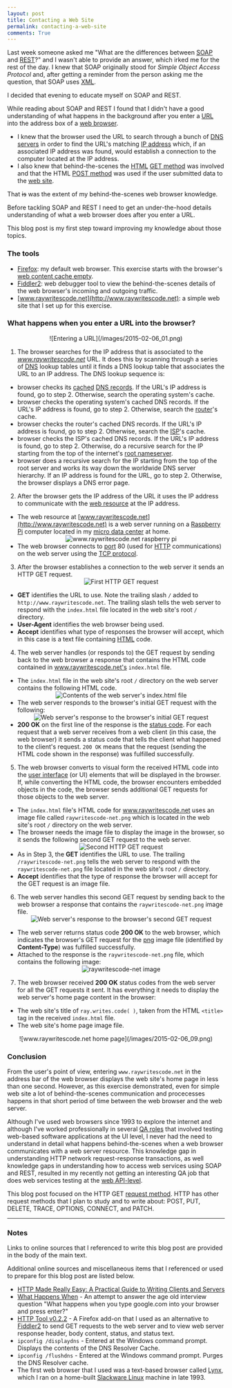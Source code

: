 ```yaml
---
layout: post
title: Contacting a Web Site  
permalink: contacting-a-web-site
comments: True
---
```


Last week someone asked me "What are the differences between [SOAP](http://en.wikipedia.org/wiki/SOAP) and [REST](http://en.wikipedia.org/wiki/Representational_state_transfer)?" and I wasn't able to provide an answer, which irked me for the rest of the day. I knew that SOAP originally stood for *Simple Object Access Protocol* and, after getting a reminder from the person asking me the question, that SOAP uses [XML](http://en.wikipedia.org/wiki/XML). 

I decided that evening to educate myself on SOAP and REST.  

While reading about SOAP and REST I found that I didn't have a good understanding of what happens in the background after you enter a [URL](http://en.wikipedia.org/wiki/Uniform_resource_locator) into the address box of a [web browser](http://en.wikipedia.org/wiki/Web_browser). 

* I knew that the browser used the URL to search through a bunch of [DNS servers](http://en.wikipedia.org/wiki/Name_server) in order to find the URL's matching [IP address](http://en.wikipedia.org/wiki/IP_address) which, if an associated IP address was found, would establish a connection to the computer located at the IP address.
* I also knew that behind-the-scenes the [HTML](http://en.wikipedia.org/wiki/HTML) [GET method](http://en.wikipedia.org/wiki/Hypertext_Transfer_Protocol#Request_methods) was involved and that the HTML [POST method](http://en.wikipedia.org/wiki/POST_%28HTTP%29) was used if the user submitted data to the [web site](http://en.wikipedia.org/wiki/Website).

That <s>is</s> was the extent of my behind-the-scenes web browser knowledge. 

Before tackling SOAP and REST I need to get an under-the-hood details understanding of what a web browser does after you enter a URL.

This blog post is my first step toward improving my knowledge about those topics.  

### The tools

* [Firefox](https://www.mozilla.org/en-US/firefox/new/): my default web browser. This exercise starts with the browser's [web content cache empty](https://support.mozilla.org/en-US/kb/how-clear-firefox-cache).
* [Fiddler2](http://www.telerik.com/fiddler): web debugger tool to view the behind-the-scenes details of the web browser's incoming and outgoing traffic.
* [www.raywritescode.net](http://www.raywritescode.net): a simple web site that I set up for this exercise.

### What happens when you enter a URL into the browser?

<center>![Entering a URL](/images/2015-02-06_01.png)</center>

1. The browser searches for the IP address that is associated to the *www.raywritescode.net* URL. It does this by scanning through a series of [DNS](http://en.wikipedia.org/wiki/Domain_Name_System) lookup tables until it finds a DNS lookup table that associates the URL to an IP address.  The DNS lookup sequence is:  
  * browser checks its [cached](http://en.wikipedia.org/wiki/Cache_%28computing%29) [DNS records](http://en.wikipedia.org/wiki/List_of_DNS_record_types). If the URL's IP address is found, go to step 2. Otherwise, search the operating system's cache.
  * browser checks the operating system's cached DNS records. If the URL's IP address is found, go to step 2. Otherwise, search the [router](http://en.wikipedia.org/wiki/Router_%28computing%29)'s cache.
  * browser checks the router's cached DNS records. If the URL's IP address is found, go to step 2. Otherwise, search the [ISP](http://en.wikipedia.org/wiki/Internet_service_provider)'s cache.
  * browser checks the ISP's cached DNS records. If the URL's IP address is found, go to step 2. Otherwise, do a recursive search for the IP starting from the top of the internet's [root nameserver](http://en.wikipedia.org/wiki/Root_name_server).
  * browser does a recursive search for the IP starting from the top of the root server and works its way down the worldwide DNS server hierarchy. If an IP address is found for the URL, go to step 2. Otherwise, the browser displays a DNS error page.
  
2. After the browser gets the IP address of the URL it uses the IP address to communicate with the [web resource](http://en.wikipedia.org/wiki/Web_resource) at the IP address. 
  * The web resource at [www.raywritescode.net](http://www.raywritescode.net) is a web server running on a [Raspberry Pi](http://www.raspberrypi.org/) computer located in my [micro data center](http://www.raywritescode.com/micro-data-center/) at home. <center>![www.raywritescode.net raspberry pi](/images/2015-02-06_02.png)</center>
  * The web browser connects to [port](http://en.wikipedia.org/wiki/Port_%28computer_networking%29#Common_port_numbers) 80 (used for [HTTP](http://en.wikipedia.org/wiki/Hypertext_Transfer_Protocol) communications) on the web server using the [TCP protocol](http://en.wikipedia.org/wiki/Transmission_Control_Protocol).  

3. After the browser establishes a connection to the web server it sends an HTTP GET request.<center>![First HTTP GET request](/images/2015-02-06_03.png)</center>
  * **GET** identifies the URL to use. Note the trailing slash `/` added to `http://www.raywritescode.net`. The trailing slash tells the web server to respond with the `index.html` file located in the web site's root `/` directory.
  * **User-Agent** identifies the web browser being used. 
  * **Accept** identifies what type of responses the browser will accept, which in this case is a text file containing [HTML](http://en.wikipedia.org/wiki/HTML) code.

4. The web server handles (or responds to) the GET request by sending back to the web browser a response that contains the HTML code contained in www.raywritescode.net's `index.html` file.
  * The `index.html` file in the web site's root `/` directory on the web server contains the following HTML code.<center>![Contents of the web server's index.html file](/images/2015-02-06_04.png)</center>
  * The web server responds to the browser's initial GET request with the following:<center>![Web server's response to the browser's initial GET request](/images/2015-02-06_05.png)</center>
  * **200 OK** on the first line of the response is the [status code](http://www.w3.org/Protocols/HTTP/HTRESP.html). For each request that a web server receives from a web client (in this case, the web browser) it sends a status code that tells the client what happened to the client's request. `200 OK` means that the request (sending the HTML code shown in the response) was fulfilled successfully.  

5. The web browser converts to visual form the received HTML code into the [user interface](http://en.wikipedia.org/wiki/User_interface) (or UI) elements that will be displayed in the browser. If, while converting the HTML code, the browser encounters embedded objects in the code, the browser sends additional GET requests for those objects to the web server.
  * The `index.html` file's HTML code for www.raywritescode.net uses an image file called `raywritescode-net.png` which is located in the web site's root `/` directory on the web server. 
  * The browser needs the image file to display the image in the browser, so it sends the following second GET request to the web server.<center>![Second HTTP GET request](/images/2015-02-06_06.png)</center>
  * As in Step 3, the **GET** identifies the URL to use. The trailing `/raywritescode-net.png` tells the web server to respond with the `raywritescode-net.png` file located in the web site's root `/` directory.
  * **Accept** identifies that the type of response the browser will accept for the GET request is an image file.

6. The web server handles this second GET request by sending back to the web browser a response that contains the `raywritescode-net.png` image file.<center>![Web server's response to the browser's second GET request](/images/2015-02-06_07.png)</center>
  * The web server returns status code **200 OK** to the web browser, which indicates the browser's GET request for the [png](http://en.wikipedia.org/wiki/Portable_Network_Graphics) image file (identified by **Content-Type**) was fulfilled successfully.
  * Attached to the response is the `raywritescode-net.png` file, which contains the following image:<center>![raywritescode-net image](/images/2015-02-06_08.png)</center>

7. The web browser received **200 OK** status codes from the web server for all the GET requests it sent. It has everything it needs to display the web server's home page content in the browser:
  * The web site's title of `ray.writes.code( )`, taken from the HTML `<title>` tag in the received `index.html` file.
  * The web site's home page image file.

<center>![www.raywritescode.net home page](/images/2015-02-06_09.png)</center>

### Conclusion

From the user's point of view, entering `www.raywritescode.net` in the address bar of the web browser displays the web site's home page in less than one second. However, as this exercise demonstrated, even for simple web site a lot of behind-the-scenes communication and procecesses happens in that short period of time between the web browser and the web server.

Although I've used web browsers since 1993 to explore the internet and although I've worked professionally in several [QA roles](http://en.wikipedia.org/wiki/Software_quality_assurance) that involved testing web-based software applications at the UI level, I never had the need to understand in detail what happens behind-the-scenes when a web browser communicates with a web server resource. This knowledge gap in understanding HTTP network request-response transactions, as well knowledge gaps in understanding how to access web services using SOAP and REST, resulted in my recently not getting an interesting QA job that does web services testing at the [web API-level](http://en.wikipedia.org/wiki/Application_programming_interface#Web_APIs).

This blog post focused on the HTTP GET [request method](http://en.wikipedia.org/wiki/Hypertext_Transfer_Protocol#Request_methods). HTTP has other request methods that I plan to study and to write about: POST, PUT, DELETE, TRACE, OPTIONS, CONNECT, and PATCH.

-----

### Notes

Links to online sources that I referenced to write this blog post are provided in the body of the main text. 

Additional online sources and miscellaneous items that I referenced or used to prepare for this blog post are listed below.

* [HTTP Made Really Easy: A Practical Guide to Writing Clients and Servers](http://www.jmarshall.com/easy/http/)
* [What Happens When](https://github.com/alex/what-happens-when) - An attempt to answer the age old interview question "What happens when you type google.com into your browser and press enter?"
* [HTTP Tool v0.2.2](https://github.com/bobbyrne01/http-tool-firefox) - A Firefox add-on that I used as an alternative to [Fiddler2](http://www.telerik.com/fiddler) to send GET requests to the web server and to view web server response header, body content, status, and status text.
* `ipconfig /displaydns` - Entered at the Windows command prompt. Displays the contents of the DNS Resolver Cache.
* `ipconfig /flushdns` - Entered at the Windows command prompt. Purges the DNS Resolver cache.
* The first web browser that I used was a text-based browser called [Lynx](http://en.wikipedia.org/wiki/Lynx_%28web_browser%29), which I ran on a home-built [Slackware Linux](http://en.wikipedia.org/wiki/Slackware) machine in late 1993.
